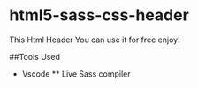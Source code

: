 # html5-sass-css-header
This Html Header You can use it for free enjoy!

##Tools Used
 - Vscode
   ** Live Sass compiler
